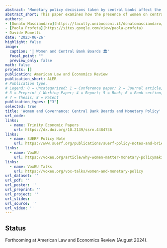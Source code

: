 ```yaml
---
abstract: 'Monetary policy decisions taken by central banks affect the economy, society and politics worldwide. Does the presence of women matter in these decisions? We construct a new and unique dataset on the presence of women on central bank monetary policy committees for a large sample of countries, over the period 2001-2017 and document an increasing share of women on central bank boards. We investigate how the presence of women correlates with the conduct of monetary policy by estimating Taylor rules augmented to include the share of women on monetary policy committees. We show that central bank boards with a higher proportion of women are more responsive to inflation. This suggests that central banks whose boards are characterised by a higher presence of women are associated with a more conservative approach to monetary policy when inflation is higher. We confirm this result by analysing the voting behaviour of members of the executive board of the Swedish Central Bank during the period 2000-2017.'
abstract_short: This paper examines how the presence of women on central bank monetary policy committees affects monetary decisions. It finds that central banks with more women on their boards tend to adopt a more conservative approach, especially in response to inflation.
authors:
- [Donato Masciandaro](https://faculty.unibocconi.it/donatomasciandaro/)
- [Paola Profeta](https://sites.google.com/view/paola-profeta)
- Davide Romelli
date: '2023-06-26'
highlight: false
image:
  caption: '👩 Women and Central Bank Boards 🏛️'
  focal_point: ""
  preview_only: false
math: false
projects: []
publication: American Law and Economics Review
publication_short: ALER
# Publication type.
# Legend: 0 = Uncategorized; 1 = Conference paper; 2 = Journal article;
# 3 = Preprint / Working Paper; 4 = Report; 5 = Book; 6 = Book section;
# 7 = Thesis; 8 = Patent
publication_types: ["3"]
selected: true
title: 'Women and Governance: Central Bank Boards and Monetary Policy'
url_code: 
links:
  - name: Trinity Economic Papers
    url: https://dx.doi.org/10.2139/ssrn.4484736
links:
  - name: SUERF Policy Note
    url: https://www.suerf.org/publications/suerf-policy-notes-and-briefs/gender-diversity-and-monetary-policy/    
links:
  - name: VoxEU
    url: https://voxeu.org/article/why-women-matter-monetary-policymaking
links:
  - name: VoxEU Talks
    url: https://voxeu.org/vox-talks/women-and-monetary-policy
url_dataset: ''
url_pdf: ''
url_poster: ''
url_preprint: ''
url_project: ''
url_slides: 
url_source: ''
url_video: ''
---
```


## Status

Forthcoming at American Law and Economics Review (August 2024).
